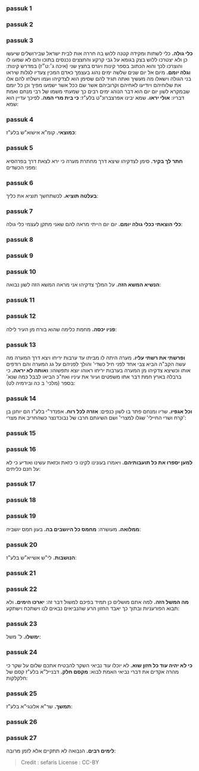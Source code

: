 
### passuk 1

### passuk 2

### passuk 3
<b>כלי גולה.</b> כלי לשתות ומקידה קטנה ללוש בה חררה אות לבית ישראל שבירושלים שיעשו כן ולא יצטרכו ללוש בצק בגומא על גבי קרקע והחצצים נכנסים בתוכו והם לא שמעו לו והוצרכו לכך והוא הכתוב בספר קינות ויגרס בחצץ שני (איכה ג׳:ט״ז) במדרש קינות:
<b>וגלה יומם.</b> מיום אל יום שנים שלשה ימים נהוג בעצמך כאדם המכין צעדיו לגלות שיראו בני הגולה וישאלו מה מעשיך ואתה תגיד להם שסימן הוא לצדקיהו ועמו וישלחו להם אלו את שלוחיהם ויודיעו לאחיהם וקרוביהם אשר שם ככל אשר ישמעו מפיך וכן כל יומם שבמקרא לשון יום יום הוא דבר הנוהג ימים רבים כך שמעתי משמו של רבי מנחם ואמת דבריו:
<b>אולי יראו.</b> שמא יבינו אפרצברונ"ט בלע"ז:
<b>כי בית מרי המה.</b> לפיכך עדיין הוא שמא:

### passuk 4
<b>כמוצאי.</b> קומ"א אישוא"ש בלע"ז:

### passuk 5
<b>חתר לך בקיר.</b> סימן לצדקיהו שיצא דרך מחתרת מערה כי ירא לצאת דרך בפרהסיא מפני הכשדים:

### passuk 6
<b>בעלטה תוציא.</b> לכשתחשך תוציא את כליך:

### passuk 7
<b>כלי הוצאתי ככלי גולה יומם.</b> יום יום הייתי מראה להם שאני מתקן לעצמי כלי גולה:

### passuk 8

### passuk 9

### passuk 10
<b>הנשיא המשא הזה.</b> על המלך צדקיהו אני מראה המשא הזה לשון נבואה:

### passuk 11

### passuk 12
<b>פניו יכסה.</b> מחמת כלימה שהוא בורח מן העיר לילה:

### passuk 13
<b>ופרשתי את רשתי עליו.</b> מערה היתה לו מביתו עד ערבות יריחו ויצא דרך המערה מה עשה הקב"ה הביא צבי אחד לפני חיל כשדי' והולך לפניהם על גג המערה והם רודפים אותו וכשיצא צדקיהו מן המערה בערבות יריחו ראוהו יוצא ותפשוהו:
<b>ואותה לא יראה.</b> כי ברבלה בארץ חמת דבר אתו משפטים ועיור את עיניו ואח"כ הביאו לבבל כמה שנא' בספר (מלכי' ב כה ובירמיה לט):

### passuk 14
<b>וכל אגפיו.</b> שריו ומנחם פתר בו לשון כנפים:
<b>אזרה לכל רוח.</b> אפנדר"י בלע"ז הם יוחנן בן קרח ושרי החיילי' שגלו למצרי' ושם השיגתם חרבו של נבוכדנצר כשהחריב את מצרי':

### passuk 15

### passuk 16
<b>למען יספרו את כל תועבותיהם.</b> ויאמרו בעונינו לקינו כי כזאת וכזאת עשינו ואודיע כי לא על חנם כליתים:

### passuk 17

### passuk 18

### passuk 19
<b>ממלואה.</b> מעושרה:
<b>מחמס כל היושבים בה.</b> בעון חמס יושביה:

### passuk 20
<b>הנושבות.</b> לי"ש אשייא"ש בלע"ז:

### passuk 21

### passuk 22
<b>מה המשל הזה.</b> למה אתם מושלים כן תמיד בפיכם למשול דבר זה:
<b>יארכו הימים.</b> ולא תבוא הפורעניות ובתוך כך יאבד החזון הרע שהנביאים נבאים לנו וישתכח וישתקע:

### passuk 23
<b>ימשלו.</b> ל' משל:

### passuk 24
<b>כי לא יהיה עוד כל חזון שוא.</b> לא יוכלו עוד נביאי השקר להבטיח אתכם שלום על שקר כי מהרה אקדים את דברי נביאי האמת לבוא:
<b>מקסם חלק.</b> דבנייל"א בלע"ז קסם של חלקלקות:

### passuk 25
<b>תמשך.</b> שר"א אלונגי"א בלע"ז:

### passuk 26

### passuk 27
<b>לימים רבים.</b> הנבואה לא תתקיים אלא לזמן מרובה:

>Credit : sefaris
>License : CC-BY